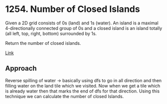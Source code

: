 # 1254. Number of Closed Islands

Given a 2D grid consists of 0s (land) and 1s (water).  An island is a maximal 4-directionally connected group of 0s and a closed island is an island totally (all left, top, right, bottom) surrounded by 1s.

Return the number of closed islands.

[Link](https://leetcode.com/problems/number-of-closed-islands/)

## Approach

Reverse spilling of water -> basically using dfs to go in all direction and then filling water on the land tile which we visited. Now when we get a tile which is already water then that marks the end of dfs for that direction. Using this technique we can calculate the number of closed Islands.